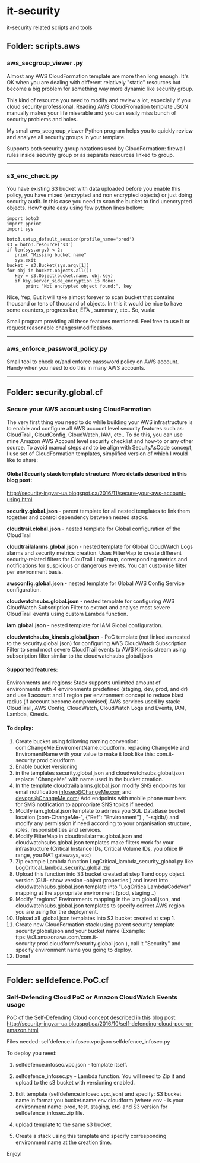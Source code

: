 # it-security
it-security related scripts and tools

## Folder: scripts.aws

### aws_secgroup_viewer .py
Almost any AWS CloudFormation template are more then long enough. It's OK when you are dealing with different relatively "static" resources but become a big  problem for something way more dynamic like security group.

This kind of resource you need to modify and review a lot, especially if you cloud security professional.  Reading AWS CloudFromation template JSON manually  makes your life miserable and you can easily miss bunch of security problems and holes.

My small aws_secgroup_viewer Python program helps you to quickly review and analyze all security groups in your template.

Supports both security group notations used by CloudFormation: firewall rules inside security group or as separate resources linked to group.

----
### s3_enc_check.py

You have existing S3 bucket with data uploaded before you enable this policy, you have mixed (encrypted and non encrypted objects) or just doing security audit. In this case you need to scan the bucket to find unencrypted objects. How? quite easy using  few python lines bellow:

```
import boto3
import pprint
import sys

boto3.setup_default_session(profile_name='prod')
s3 = boto3.resource('s3')
if len(sys.argv) < 2:
   print "Missing bucket name"
   sys.exit
bucket = s3.Bucket(sys.argv[1])
for obj in bucket.objects.all():
   key = s3.Object(bucket.name, obj.key)
   if key.server_side_encryption is None:
       print "Not encrypted object found:", key
```



Nice, Yep, But it will take almost forever to scan bucket that contains thousand or tens of thousand of objects. In this it would be nice to have some counters, progress bar, ETA , summary, etc.. So, vuala:


Small program providing all these features mentioned. Feel free to use it or request reasonable changes/modifications.

---

### aws_enforce_password_policy.py

Small tool to check or/and enforce passsword policy on AWS account. Handy when you need to do this in many AWS accounts.

----

## Folder: security.global.cf

### Secure your AWS account using CloudFormation

The very first thing you need to do while building your AWS infrastructure is to enable and configure all AWS account level security features such as: CloudTrail, CloudConfig, CloudWatch, IAM, etc..
To do this, you can use mine Amazon AWS Account level security checklist and how-to or any other source.
To avoid manual steps and to be align with SecuityAsCode concept, I use set of CloudFormation templates, simplified version of which I would like to share:


#### Global Security stack template structure: More details described in this blog post:
http://security-ingvar-ua.blogspot.ca/2016/11/secure-your-aws-account-using.html

**security.global.json** - parent template for all nested templates to link them together and control dependency between nested stacks.

**cloudtrail.clobal.json** - nested template for Global configuration of the CloudTrail

**cloudtrailalarms.global.json** - nested template for Global CloudWatch Logs alarms and security metrics creation. Uses FilterMap to create different security-related filters for ClouTrail LogGroup, corresponding metrics and notifications for suspicious or dangerous events. You can customise filter per environment basis.

**awsconfig.global.json** - nested template for Global AWS Config Service configuration.

**cloudwatchsubs.global.json** - nested template for configuring AWS CloudWatch Subscription Filter to extract and analyse most severe CloudTrail events using custom Lambda function.

**iam.global.json** - nested template for IAM Global configuration.

**cloudwatchsubs_kinesis.global.json** - PoC template (not linked as nested to the security.global.json)  for configuring AWS CloudWatch Subscription Filter to send most severe CloudTrail events to AWS Kinesis stream using subscription filter similar to the cloudwatchsubs.global.json

#### Supported features:
Environments and regions: Stack supports unlimited amount of environments with 4 environments predefined (staging, dev, prod, and dr) and use 1 account and 1 region per environment concept to reduce blast radius (if account become compromised)
AWS services used by stack: CloudTrail, AWS Config, CloudWatch, CloudWatch Logs and Events, IAM,  Lambda, Kinesis.

#### To deploy:

1. Create bucket using following naming convention: com.ChangeMe.EnviromentName.cloudform, replacing ChangeMe and EnviromentName with your value to make it look like this: com.it-security.prod.cloudform
2. Enable bucket versioning
3. in the templates  security.global.json and cloudwatchsubs.global.json replace "ChangeMe" with name used in the bucket creation.
4. In the template cloudtrailalarms.global.json modify SNS endpoints for email notification infosec@ChangeMe.com and devops@ChangeMe.com; Add endpoints with mobile phone numbers for SMS notification to appropriate SNS topics if needed.
5. Modify iam.global.json template to adrress you SQL DataBase bucket location (com-ChangeMe-", {"Ref": "Environment"} , "-sqldb/)  and modify any permission if need according to your organisation structure, roles, responsibilities and services.
6. Modify FilterMap in cloudtrailalarms.global.json and cloudwatchsubs.global.json templates make filters work for your infrastructure (Critical Instance IDs, Critical Volume IDs, you ofiice IP range, you NAT gateways, etc)
7. Zip example Lambda function LogCritical_lambda_security_global.py like LogCritical_lambda_security_global.zip
8. Upload this function into S3 bucket created at step 1 and copy object version (GUI- show version -object properties ) and insert into cloudwatchsubs.global.json template into "LogCriticalLambdaCodeVer" mapping at the appropriate environment (prod, staging ..)
9. Modify "regions" Environments mapping in the iam.global.json, and cloudwatchsubs.global.json templates to specify correct AWS region you are using for the deployment.
10. Upload all .global.json templates into S3 bucket created at step 1.
11. Create new CloudFormation stack  using parent security template security.global.json and your bucket name (Example: ttps://s3.amazonaws.com/com.it-security.prod.cloudform/security.global.json ),  call it "Security" and specify environment name you going to deploy.
12. Done!

---
## Folder: selfdefence.PoC.cf

### Self-Defending Cloud PoC or Amazon CloudWatch Events usage

PoC of the Self-Defending Cloud concept described in this blog post:
http://security-ingvar-ua.blogspot.ca/2016/10/self-defending-cloud-poc-or-amazon.html

Files needed:
selfdefence.infosec.vpc.json
selfdefence_infosec.py

To deploy you need:
1. selfdefence.infosec.vpc.json - template itself.

2. selfdefence_infosec.py - Lambda function. You will need to Zip it and upload to the s3 bucket with versioning enabled.

3. Edit template (selfdefence.infosec.vpc.json) and specify: S3 bucket name in format you.bucket.name.env.cloudform (where env - is your environment name: prod, test, staging, etc) and S3 version for  selfdefence_infosec.zip file.

4. upload template to the same s3 bucket.

5. Create a stack using this template end specify corresponding environment name at the creation time.


Enjoy!

